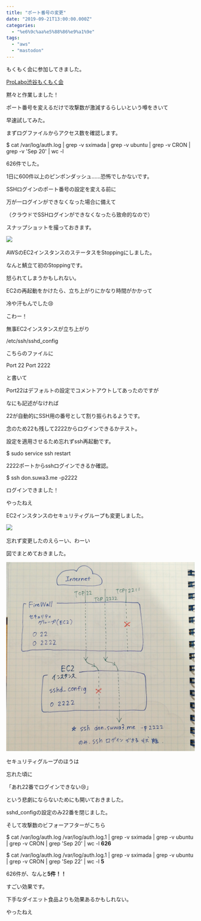 ```yaml
---
title: "ポート番号の変更"
date: "2019-09-21T13:00:00.000Z"
categories: 
  - "%e6%9c%aa%e5%88%86%e9%a1%9e"
tags: 
  - "aws"
  - "mastodon"
---
```


もくもく会に参加してきました。

[ProLabo渋谷もくもく会](https://itpropartners.connpass.com/event/142392/)

黙々と作業しました！

  
ポート番号を変えるだけで攻撃数が激減するらしいという噂をきいて

早速試してみた。

まずログファイルからアクセス数を確認します。

 $ cat /var/log/auth.log | grep -v sximada | grep -v ubuntu | grep -v CRON | grep -v 'Sep 20' | wc -l 

626件でした。

1日に600件以上のピンポンダッシュ......恐怖でしかないです。

  
SSHログインのポート番号の設定を変える前に

万が一ログインができなくなった場合に備えて

（クラウドでSSHログインができなくなったら致命的なので）

スナップショットを撮っておきます。

![](http://wp.suwa3.me/wp-content/uploads/2019/09/e382b9e382afe383aae383bce383b3e382b7e383a7e38383e38388-2019-09-21-13.59.16.png?w=777)

AWSのEC2インスタンスのステータスをStoppingにしました。

なんと鯖立て初のStoppingです。

怒られてしまうかもしれない。

EC2の再起動をかけたら、立ち上がりにかなり時間がかかって

冷や汗もんでした😢

こわー！

無事EC2インスタンスが立ち上がり

 /etc/ssh/sshd\_config 

こちらのファイルに

Port 22
Port 2222 

と書いて

Port22はデフォルトの設定でコメントアウトしてあったのですが

なにも記述がなければ

22が自動的にSSH用の番号として割り振られるようです。

念のため22も残して2222からログインできるかテスト。

設定を適用させるため忘れずssh再起動です。

$ sudo service ssh restart 

2222ポートからsshログインできるか確認。

$ ssh don.suwa3.me -p2222 

ログインできました！

やったねえ

EC2インスタンスのセキュリティグループも変更しました。

![](http://wp.suwa3.me/wp-content/uploads/2019/09/e382b9e382afe383aae383bce383b3e382b7e383a7e38383e38388-2019-09-21-15.18.02.png?w=825)

忘れず変更したのえらーい、わーい

図でまとめておきました。

![](images/8fc850df285ee79e.jpeg)

セキュリティグループのほうは

忘れた頃に

「あれ22番でログインできない😢」

という悲劇にならないためにも開いておきました。

sshd\_configの設定のみ22番を閉じました。

  
そして攻撃数のビフォーアフターがこちら

$ cat /var/log/auth.log  /var/log/auth.log.1 | grep -v sximada | grep -v ubuntu | grep -v CRON | grep  'Sep 20' | wc -l
**626**

$ cat /var/log/auth.log  /var/log/auth.log.1 | grep -v sximada | grep -v ubuntu | grep -v CRON | grep  'Sep 22' | wc -l
**5**

626件が、なんと**5件！！**

すごい効果です。

下手なダイエット食品よりも効果あるかもしれない。

やったねえ
